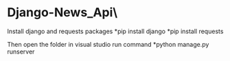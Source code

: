 # Django-News_Api\
Install django and requests packages 
*pip install django
*pip install requests

Then open the folder in visual studio
run command *python manage.py runserver
